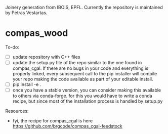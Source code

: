 Joinery generation from IBOIS, EPFL.
Currently the repository is maintained by Petras Vestartas. 


# compas_wood





To-do:
- [ ] update repository with C++ files
- [ ] update the setup.py file of the repo similar to the one found in compas_cgal. If there are no bugs in your code and everything is properly linked, every subsequent call to the pip installer will compile your repo making the code available as part of your editable install.
- [ ] pip install -e .
- [ ] once you have a stable version, you can consider making this available to others via conda-forge. for this you would have to write a conda recipe, but since most of the installation process is handled by setup.py 

Resources:
- fyi, the recipe for compas_cgal is here https://github.com/brgcode/compas_cgal-feedstock

